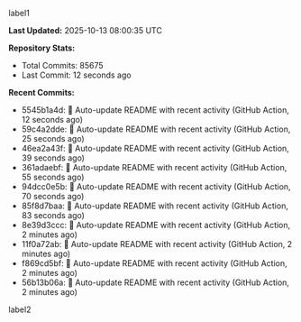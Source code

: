 
label1 
<!-- ACTIVITY_START -->
**Last Updated:** 2025-10-13 08:00:35 UTC

**Repository Stats:**
- Total Commits: 85675
- Last Commit: 12 seconds ago

**Recent Commits:**
- 5545b1a4d: 🤖 Auto-update README with recent activity (GitHub Action, 12 seconds ago)
- 59c4a2dde: 🤖 Auto-update README with recent activity (GitHub Action, 25 seconds ago)
- 46ea2a43f: 🤖 Auto-update README with recent activity (GitHub Action, 39 seconds ago)
- 361adaebf: 🤖 Auto-update README with recent activity (GitHub Action, 55 seconds ago)
- 94dcc0e5b: 🤖 Auto-update README with recent activity (GitHub Action, 70 seconds ago)
- 85f8d7baa: 🤖 Auto-update README with recent activity (GitHub Action, 83 seconds ago)
- 8e39d3ccc: 🤖 Auto-update README with recent activity (GitHub Action, 2 minutes ago)
- 11f0a72ab: 🤖 Auto-update README with recent activity (GitHub Action, 2 minutes ago)
- f869cd5bf: 🤖 Auto-update README with recent activity (GitHub Action, 2 minutes ago)
- 56b13b06a: 🤖 Auto-update README with recent activity (GitHub Action, 2 minutes ago)
<!-- ACTIVITY_END -->

label2

